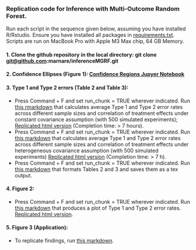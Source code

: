 ### Replication code for Inference with Multi-Outcome Random Forest.

Run each script in the sequence given below, assuming you have installed R/Rstudio. Ensure you have installed all packages in [requirements.txt](https://github.com/marnare/inferenceMGRF/blob/main/requirements.txt). Scripts are run on MacBook Pro with Apple M3 Max chip, 64 GB Memory. 

#### 1.  Clone the github repository in the local directory: git clone git@github.com:marnare/inferenceMGRF.git

#### 2.  Confidence Ellipses (Figure 1): [Confidence Regions Jupyer Notebook](https://github.com/marnare/inferenceMGRF/blob/main/confidence_regions/confidence_regions.ipynb)

#### 3.  Type 1 and Type 2 errors (Table 2 and Table 3):

  - Press Command + F and set run_chunk = TRUE wherever indicated. Run [this rmarkdown](https://github.com/marnare/inferenceMGRF/blob/main/confidence_regions/confidenceEllipses_sims_samplesizes.Rmd) that calculates average Type 1 and Type 2 error rates across different sample sizes and correlation of treatment effects under constant covariance assumption (with 500 simulated experiments); [Replicated html version](https://github.com/marnare/inferenceMGRF/blob/main/confidence_regions/confidenceEllipses_sims_samplesizes.html) (Completion time: > 7 hours).
  - Press Command + F and set run_chunk = TRUE wherever indicated. Run [this markdown](https://github.com/marnare/inferenceMGRF/blob/main/confidence_regions/confidenceEllipses_sims_samplesizes_personalized.Rmd) that calculates average Type 1 and Type 2 error rates across different sample sizes and correlation of treatment effects under heterogeneous covariance assumption (with 500 simulated experiments) [Replicated html version](https://github.com/marnare/inferenceMGRF/blob/main/confidence_regions/confidenceEllipses_sims_samplesizes_personalized.html) (Completion time: > 7 h).  
  - Press Command + F and set run_chunk = TRUE wherever indicated. Run [this markdown](https://github.com/marnare/inferenceMGRF/blob/main/confidence_regions/table_risks.Rmd) that formats Tables 2 and 3 and saves them as a tex output. 

#### 4. Figure 2:
  - Press Command + F and set run_chunk = TRUE wherever indicated. Run [this markdown](https://github.com/marnare/inferenceMGRF/blob/main/confidence_regions/confidenceEllipses_outcomes.Rmd) that produces a plot of Type 1 and Type 2 error rates. [Replicated html version](https://github.com/marnare/inferenceMGRF/blob/main/confidence_regions/confidenceEllipses_outcomes.html). 


#### 5. Figure 3 (Application):

  - To replicate findings, run [this markdown](https://github.com/marnare/inferenceMGRF/blob/main/application/application.Rmd).
